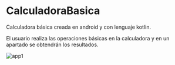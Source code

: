 # CalculadoraBasica

Calculadora básica creada en android y con lenguaje kotlin.

El usuario realiza las operaciones básicas en la calculadora y en un apartado se obtendrán los resultados.

![app1](https://github.com/darkcrow-dev/CalculadoraBasica/assets/108247794/40e8843b-99dd-4577-91b1-ddc22530f55d)
